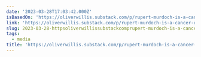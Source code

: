 ```yaml
---
date: '2023-03-28T17:03:42.000Z'
isBasedOn: 'https://oliverwillis.substack.com/p/rupert-murdoch-is-a-cancer-on-america'
link: 'https://oliverwillis.substack.com/p/rupert-murdoch-is-a-cancer-on-america'
slug: 2023-03-28-httpsoliverwillissubstackcomprupert-murdoch-is-a-cancer-on-america
tags:
  - media
title: 'https://oliverwillis.substack.com/p/rupert-murdoch-is-a-cancer-on-america'
---
```


